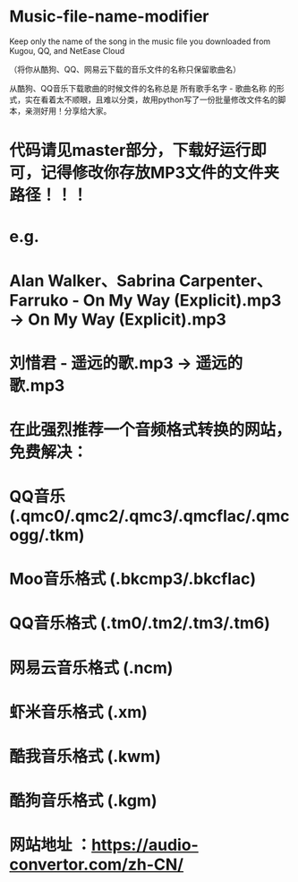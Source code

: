 # Music-file-name-modifier
Keep only the name of the song in the music file you downloaded from Kugou, QQ, and NetEase Cloud

（将你从酷狗、QQ、网易云下载的音乐文件的名称只保留歌曲名）

从酷狗、QQ音乐下载歌曲的时候文件的名称总是 所有歌手名字 - 歌曲名称 的形式，实在看着太不顺眼，且难以分类，故用python写了一份批量修改文件名的脚本，亲测好用！分享给大家。

# 代码请见master部分，下载好运行即可，记得修改你存放MP3文件的文件夹路径！！！

# e.g.  
#     Alan Walker、Sabrina Carpenter、Farruko - On My Way (Explicit).mp3  ->  On My Way (Explicit).mp3
#     刘惜君 - 遥远的歌.mp3  ->  遥远的歌.mp3



# 在此强烈推荐一个音频格式转换的网站，免费解决：
#    QQ音乐 (.qmc0/.qmc2/.qmc3/.qmcflac/.qmcogg/.tkm)
#    Moo音乐格式 (.bkcmp3/.bkcflac)
#    QQ音乐格式 (.tm0/.tm2/.tm3/.tm6)
#    网易云音乐格式 (.ncm)    
#    虾米音乐格式 (.xm)     
#    酷我音乐格式 (.kwm)    
#    酷狗音乐格式 (.kgm) 

#  网站地址 ：https://audio-convertor.com/zh-CN/
